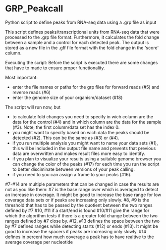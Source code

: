 # GRP_Peakcall
Python script to define peaks from RNA-seq data using a .grp file as input

This script defines peaks/transcriptional units from RNA-seq data that were processed to the .grp file format. Furthermore, it calculates the fold change between a sample and a control for each detected peak. The output is stored as a new file in the .gff file format with the fold change in the 'score' column.

Executing the script:
Before the script is executed there are some changes that have to made to ensure proper functionality.

Most important:
- enter the file names or paths for the grp files for forward reads (#5) and reverse reads (#6)
- enter the genome size of your organism/dataset (#18)

The script will run now, but
- to calculate fold changes you need to specify in wich column are the data for the control (#4) and in which column are the data for the sample (#3). Note, the first column/data set has the index 0.
- you might want to specify based on wich data the peaks should be detected (#2). This can be the same as (#3) or (#4).
- if you run multiple analysis you might want to name your data sets (#1), this will be included in the output file name and prevents that previous data are overwritten and makes result files more easy to identify.
- if you plan to visualize your results using a suitable genome browser you can change the color of the peaks (#17) for each time you run the script to better disciminate between versions of your peak calling.
- if you need to you can assign a frame to your peaks (#16).

#7-#14 are multiple parameters that can be changed in case the results are not as you like them:
#7 is the base range over which is averaged to detect an increase in coverage. It might be good to increase the base range for low coverage data sets or if peaks are increasing only slowly.
#8, #9 is the threshold that has to be passed by the quotient between the two ranges defined by #7
#10, #11 if a start/end is found #10/#11 give the range for which the algorithm tests if there is a greater fold change between the two ranges defined by #7 close by.
#12, #13 defines the space between the two by #7 defined ranges while detecting starts (#12) or ends (#13). It might be good to increase the spacers if peaks are increasing only slowly.
#14 defines in percent how much coverage a peak has to have realtive to the average coverage per nucleotide
